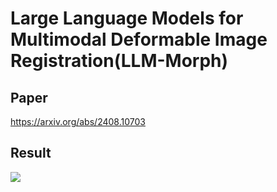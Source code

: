 # Large Language Models for Multimodal Deformable Image Registration(LLM-Morph)
## Paper
https://arxiv.org/abs/2408.10703
## Result
![](./Visual/boxplot.png)
